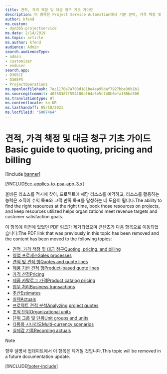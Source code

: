 ```yaml
---
title: 견적, 가격 책정 및 대금 청구 기초 가이드
description: 이 항목은 Project Service Automation에서 기본 견적, 가격 책정 및 대금 청구에 대한 정보 링크를 제공합니다.
author: kfend
ms.custom:
- dyn365-projectservice
ms.date: 2/14/2019
ms.topic: article
ms.author: kfend
audience: Admin
search.audienceType:
- admin
- customizer
- enduser
search.app:
- D365CE
- D365PS
- ProjectOperations
ms.openlocfilehash: 7ec1170a7a703d181be4aa95daf7927bbe30b1b1
ms.sourcegitcommit: 40f68387f594180af64a5e5c748b6efa188bd300
ms.translationtype: HT
ms.contentlocale: ko-KR
ms.lasthandoff: 05/10/2021
ms.locfileid: "6007464"
---
```

# <a name="basic-guide-to-quoting-pricing-and-billing"></a><span data-ttu-id="7d935-103">견적, 가격 책정 및 대금 청구 기초 가이드</span><span class="sxs-lookup"><span data-stu-id="7d935-103">Basic guide to quoting, pricing and billing</span></span>

[!include [banner](../../includes/psa-now-project-operations.md)]

[!INCLUDE[cc-applies-to-psa-app-3.x](../../includes/cc-applies-to-psa-app-3x.md)]

<span data-ttu-id="7d935-104">올바른 리소스를 적시에 찾아, 프로젝트에 해당 리소스를 예약하고, 리소스를 활용하는 능력은 조직이 수익 목표와 고객 만족 목표를 달성하는 데 도움이 됩니다.</span><span class="sxs-lookup"><span data-stu-id="7d935-104">The ability to find the right resources at the right time, book those resources on projects, and keep resources utilized helps organizations meet revenue targets and customer satisfaction goals.</span></span> 

<span data-ttu-id="7d935-105">이 항목에 이전에 있었던 PDF 링크가 제거되었으며 콘텐츠가 다음 항목으로 이동되었습니다:</span><span class="sxs-lookup"><span data-stu-id="7d935-105">The PDF link that was previously in this topic has been removed and the content has been moved to the following topics:</span></span>

- [<span data-ttu-id="7d935-106">견적, 가격 책정 및 대금 청구</span><span class="sxs-lookup"><span data-stu-id="7d935-106">Quoting, pricing, and billing</span></span>](../quote-bill-price.md)
- [<span data-ttu-id="7d935-107">영업 프로세스</span><span class="sxs-lookup"><span data-stu-id="7d935-107">Sales processes</span></span>](../basic-sales-process.md)
- [<span data-ttu-id="7d935-108">견적 및 견적 행</span><span class="sxs-lookup"><span data-stu-id="7d935-108">Quotes and quote lines</span></span>](../basic-quote-lines.md)
- [<span data-ttu-id="7d935-109">제품 기반 견적 행</span><span class="sxs-lookup"><span data-stu-id="7d935-109">Product-based quote lines</span></span>](../product-based-quote-lines.md)
- [<span data-ttu-id="7d935-110">가격 산정</span><span class="sxs-lookup"><span data-stu-id="7d935-110">Pricing</span></span>](../basic-pricing.md)
- [<span data-ttu-id="7d935-111">제품 카탈로그 가격</span><span class="sxs-lookup"><span data-stu-id="7d935-111">Product catalog pricing</span></span>](../product-catalog-pricing.md)
- [<span data-ttu-id="7d935-112">업무 처리</span><span class="sxs-lookup"><span data-stu-id="7d935-112">Business transactions</span></span>](../basic-business-transactions.md)
- [<span data-ttu-id="7d935-113">추산</span><span class="sxs-lookup"><span data-stu-id="7d935-113">Estimates</span></span>](../estimates.md)
- [<span data-ttu-id="7d935-114">실제</span><span class="sxs-lookup"><span data-stu-id="7d935-114">Actuals</span></span>](../actuals.md)
- [<span data-ttu-id="7d935-115">프로젝트 견적 분석</span><span class="sxs-lookup"><span data-stu-id="7d935-115">Analyzing project quotes</span></span>](../basic-analyzing-quotes.md)
- [<span data-ttu-id="7d935-116">조직 단위</span><span class="sxs-lookup"><span data-stu-id="7d935-116">Organizational units</span></span>](../advanced-organizational.md)
- [<span data-ttu-id="7d935-117">단위 그룹 및 단위</span><span class="sxs-lookup"><span data-stu-id="7d935-117">Unit groups and units</span></span>](../advanced-units.md)
- [<span data-ttu-id="7d935-118">다통화 시나리오</span><span class="sxs-lookup"><span data-stu-id="7d935-118">Multi-currency scenarios</span></span>](../advanced-currency.md)
- [<span data-ttu-id="7d935-119">실제값 기록</span><span class="sxs-lookup"><span data-stu-id="7d935-119">Recording actuals</span></span>](../advanced-actuals.md)

> [!NOTE]
> <span data-ttu-id="7d935-120">향후 설명서 업데이트에서 이 항목은 제거될 것입니다.</span><span class="sxs-lookup"><span data-stu-id="7d935-120">This topic will be removed in a future documentation update.</span></span> 


[!INCLUDE[footer-include](../../includes/footer-banner.md)]